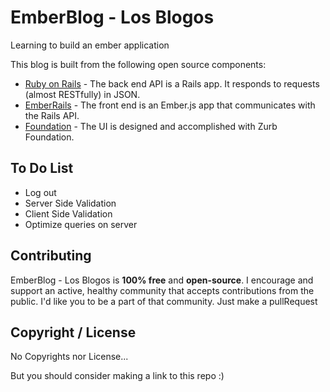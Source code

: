 EmberBlog - Los Blogos
==========

Learning to build an ember application

This blog is built from the following open source components:

- [Ruby on Rails](https://github.com/rails/rails) - The back end API is a Rails app. It responds to requests (almost RESTfully) in JSON.
- [EmberRails](https://github.com/emberjs/ember-rails) - The front end is an Ember.js app that communicates with the Rails API. 
- [Foundation](http://foundation.zurb.com/) - The UI is designed and accomplished with Zurb Foundation.

## To Do List
- Log out
- Server Side Validation
- Client Side Validation
- Optimize queries on server

## Contributing
EmberBlog - Los Blogos is **100% free** and **open-source**. I encourage and support an active, healthy community that accepts contributions from the public. I'd like you to be a part of that community.
Just make a pullRequest

## Copyright / License
No Copyrights nor License... 

But you should consider making a link to this repo :) 